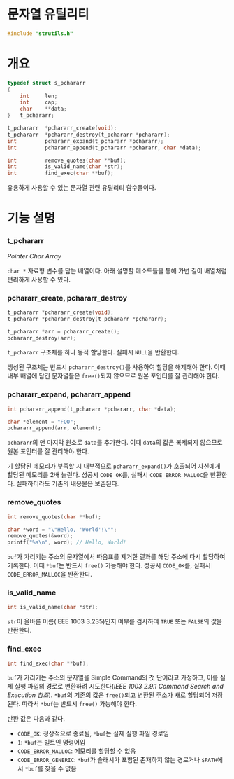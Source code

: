 # 문자열 유틸리티

```c
#include "strutils.h"
```

# 개요

```c
typedef struct s_pchararr
{
	int		len;
	int		cap;
	char	**data;
}	t_pchararr;

t_pchararr	*pchararr_create(void);
t_pchararr	*pchararr_destroy(t_pchararr *pchararr);
int			pchararr_expand(t_pchararr *pchararr);
int			pchararr_append(t_pchararr *pchararr, char *data);

int			remove_quotes(char **buf);
int			is_valid_name(char *str);
int			find_exec(char **buf);
```

유용하게 사용할 수 있는 문자열 관련 유틸리티 함수들이다.

# 기능 설명

### t_pchararr

*Pointer Char Array*

`char *` 자료형 변수를 담는 배열이다. 아래 설명할 메소드들을 통해 가변 길이 배열처럼 편리하게 사용할 수 있다.

### pchararr_create, pchararr_destroy

```c
t_pchararr *pchararr_create(void);
t_pchararr *pchararr_destroy(t_pchararr *pchararr);

t_pchararr *arr = pchararr_create();
pchararr_destroy(arr);
```

`t_pchararr` 구조체를 하나 동적 할당한다. 실패시 `NULL`을 반환한다.

생성된 구조체는 반드시 `pchararr_destroy()`를 사용하여 할당을 해제해야 한다. 이때 내부 배열에 담긴 문자열들은 `free()`되지 않으므로 원본 포인터를 잘 관리해야 한다.

### pchararr_expand, pchararr_append

```c
int pchararr_append(t_pchararr *pchararr, char *data);

char *element = "FOO";
pchararr_append(arr, element);
```

`pchararr`의 맨 마지막 원소로 `data`를 추가한다. 이때 `data`의 값은 복제되지 않으므로 원본 포인터를 잘 관리해야 한다.

기 할당된 메모리가 부족할 시 내부적으로 `pchararr_expand()`가 호출되어 자신에게 할당된 메모리를 2배 늘린다. 성공시 `CODE_OK`를, 실패시 `CODE_ERROR_MALLOC`을 반환한다. 실패하더라도 기존의 내용물은 보존된다.

### remove_quotes

```c
int remove_quotes(char **buf);

char *word = "\"Hello, 'World'!\"";
remove_quotes(&word);
printf("%s\n", word); // Hello, World!
```

`buf`가 가리키는 주소의 문자열에서 따옴표를 제거한 결과를 해당 주소에 다시 할당하여 기록한다. 이때 `*buf`는 반드시 `free()` 가능해야 한다. 성공시 `CODE_OK`를, 실패시 `CODE_ERROR_MALLOC`을 반환한다.

### is_valid_name

```c
int is_valid_name(char *str);
```

`str`이 올바른 이름(IEEE 1003 3.235)인지 여부를 검사하여 `TRUE` 또는 `FALSE`의 값을 반환한다.

### find_exec

```c
int	find_exec(char **buf);
```

`buf`가 가리키는 주소의 문자열을 Simple Command의 첫 단어라고 가정하고, 이를 실제 실행 파일의 경로로 변환하려 시도한다(*IEEE 1003 2.9.1 Command Search and Execution 참조*). `*buf`의 기존의 값은 `free()`되고 변환된 주소가 새로 할당되어 저장된다. 따라서 `*buf`는 반드시 `free()` 가능해야 한다.

반환 값은 다음과 같다.

- `CODE_OK`: 정상적으로 종료됨, `*buf`는 실제 실행 파일 경로임
- `1`: `*buf`는 빌트인 명령어임
- `CODE_ERROR_MALLOC`: 메모리를 할당할 수 없음
- `CODE_ERROR_GENERIC`: `*buf`가 슬래시가 포함된 존재하지 않는 경로거나 `$PATH`에서 `*buf`를 찾을 수 없음
